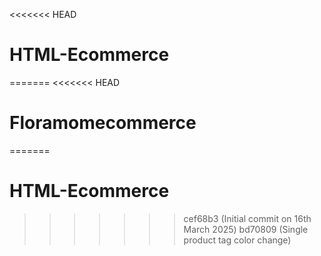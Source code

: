 <<<<<<< HEAD
# HTML-Ecommerce
=======
<<<<<<< HEAD
# Floramomecommerce
=======
# HTML-Ecommerce
>>>>>>> cef68b3 (Initial commit on 16th March 2025)
>>>>>>> bd70809 (Single product tag color change)
